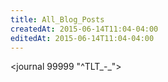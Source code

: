```yaml
---
title: All_Blog_Posts
createdAt: 2015-06-14T11:04-04:00
editedAt: 2015-06-14T11:04-04:00
---
```


<journal 99999 "^TLT_-_">

